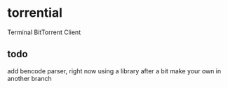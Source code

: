 # torrential
Terminal BitTorrent Client

## todo
add bencode parser, right now using a library
after a bit make your own in another branch
